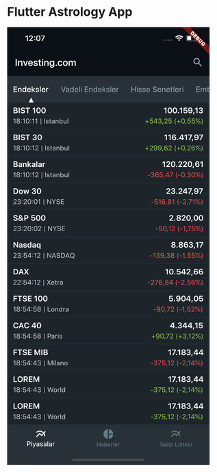 # Flutter Astrology App


[![](https://github.com/right7ctrl/flutter_investing_app/blob/master/screenshots/home.png?raw=true)]()
